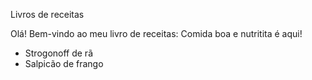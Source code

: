 
Livros de receitas 

Olá! Bem-vindo ao meu livro de receitas: Comida boa e nutritita é aqui!

* Strogonoff de rã
* Salpicão de frango



